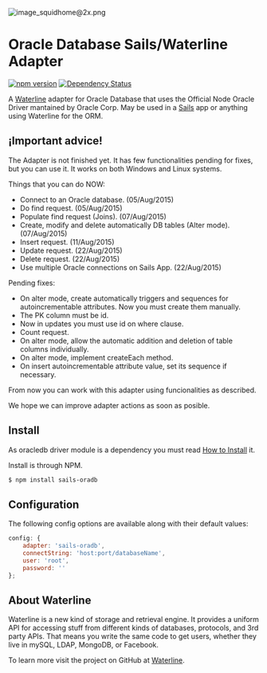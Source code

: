 ![image_squidhome@2x.png](http://i.imgur.com/RIvu9.png)

# Oracle Database Sails/Waterline Adapter

[![npm version](https://badge.fury.io/js/sails-oradb.svg)](http://badge.fury.io/js/sails-oradb) [![Dependency Status](https://gemnasium.com/baitic/sails-oradb.png)](https://gemnasium.com/baitic/sails-oradb)

A [Waterline](https://github.com/balderdashy/waterline) adapter for Oracle Database that uses the Official Node Oracle Driver mantained by Oracle Corp.  May be used in a [Sails](https://github.com/balderdashy/sails) app or anything using Waterline for the ORM.

## ¡Important advice!

The Adapter is not finished yet. It has few functionalities pending for fixes, but you can use it. It works on both Windows and Linux systems.

Things that you can do NOW:

- Connect to an Oracle database. (05/Aug/2015)
- Do find request. (05/Aug/2015)
- Populate find request (Joins). (07/Aug/2015)
- Create, modify and delete automatically DB tables (Alter mode). (07/Aug/2015)
- Insert request. (11/Aug/2015)
- Update request. (22/Aug/2015)
- Delete request. (22/Aug/2015)
- Use multiple Oracle connections on Sails App. (22/Aug/2015)

Pending fixes:

- On alter mode, create automatically triggers and sequences for autoincrementable attributes. Now you must create them manually.
- The PK column must be id.
- Now in updates you must use id on where clause.
- Count request.
- On alter mode, allow the automatic addition and deletion of table columns individually.
- On alter mode, implement createEach method.
- On insert autoincrementable attribute value, set its sequence if necessary.

From now you can work with this adapter using funcionalities as described. 

We hope we can improve adapter actions as soon as posible.


## Install

As oracledb driver module is a dependency you must read [How to Install](https://github.com/oracle/node-oracledb/blob/master/INSTALL.md) it.

Install is through NPM.

```bash
$ npm install sails-oradb
```

## Configuration

The following config options are available along with their default values:

```javascript
config: {
    adapter: 'sails-oradb',
    connectString: 'host:port/databaseName',
    user: 'root',
    password: ''
};
```

## About Waterline

Waterline is a new kind of storage and retrieval engine.  It provides a uniform API for accessing stuff from different kinds of databases, protocols, and 3rd party APIs.  That means you write the same code to get users, whether they live in mySQL, LDAP, MongoDB, or Facebook.

To learn more visit the project on GitHub at [Waterline](https://github.com/balderdashy/waterline).
